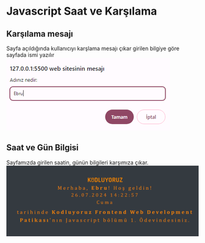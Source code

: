 # Javascript Saat ve Karşılama
## Karşılama mesajı
Sayfa açıldığında kullanıcıyı karşlama mesajı çıkar girilen bilgiye göre sayfada ismi yazılır
![image](adsiz.png)

## Saat ve Gün Bilgisi
Sayfamızda girilen saatin, günün bilgileri karşımıza çıkar.
![image](saatvekarsilama.png)
